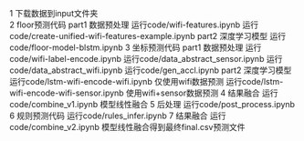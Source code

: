 1 下载数据到input文件夹  
2 floor预测代码 
part1 数据预处理 
运行code/wifi-features.ipynb 
运行code/create-unified-wifi-features-example.ipynb part2 深度学习模型 运行code/floor-model-blstm.ipynb 3 坐标预测代码 part1 数据预处理 运行code/wifi-label-encode.ipynb 运行code/data_abstract_sensor.ipynb 运行code/data_abstract_wifi.ipynb 运行code/gen_accl.ipynb part2 深度学习模型 运行code/lstm-wifi-encode-wifi.ipynb 仅使用wifi数据预测 运行code/lstm-wifi-encode-wifi-sensor.ipynb 使用wifi+sensor数据预测 4 结果融合 运行code/combine_v1.ipynb 模型线性融合 5 后处理 运行code/post_process.ipynb 6 规则预测代码 运行code/rules_infer.ipynb 7 结果融合 运行code/combine_v2.ipynb 模型线性融合得到最终final.csv预测文件